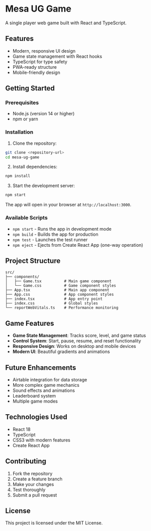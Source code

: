 # Mesa UG Game

A single player web game built with React and TypeScript.

## Features

- Modern, responsive UI design
- Game state management with React hooks
- TypeScript for type safety
- PWA-ready structure
- Mobile-friendly design

## Getting Started

### Prerequisites

- Node.js (version 14 or higher)
- npm or yarn

### Installation

1. Clone the repository:
```bash
git clone <repository-url>
cd mesa-ug-game
```

2. Install dependencies:
```bash
npm install
```

3. Start the development server:
```bash
npm start
```

The app will open in your browser at `http://localhost:3000`.

### Available Scripts

- `npm start` - Runs the app in development mode
- `npm build` - Builds the app for production
- `npm test` - Launches the test runner
- `npm eject` - Ejects from Create React App (one-way operation)

## Project Structure

```
src/
├── components/
│   ├── Game.tsx          # Main game component
│   └── Game.css          # Game component styles
├── App.tsx               # Main app component
├── App.css               # App component styles
├── index.tsx             # App entry point
├── index.css             # Global styles
└── reportWebVitals.ts    # Performance monitoring
```

## Game Features

- **Game State Management**: Tracks score, level, and game status
- **Control System**: Start, pause, resume, and reset functionality
- **Responsive Design**: Works on desktop and mobile devices
- **Modern UI**: Beautiful gradients and animations

## Future Enhancements

- Airtable integration for data storage
- More complex game mechanics
- Sound effects and animations
- Leaderboard system
- Multiple game modes

## Technologies Used

- React 18
- TypeScript
- CSS3 with modern features
- Create React App

## Contributing

1. Fork the repository
2. Create a feature branch
3. Make your changes
4. Test thoroughly
5. Submit a pull request

## License

This project is licensed under the MIT License.
